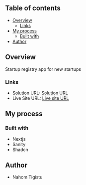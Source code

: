 ## Table of contents

- [Overview](#overview)
  - [Links](#links)
- [My process](#my-process)
  - [Built with](#built-with)
- [Author](#author)

## Overview

Startup registry app for new startups

### Links

- Solution URL: [Solution URL](https://github.com/Nahom77/startup-registry-nextjs)
- Live Site URL: [Live site URL](https://startup-registry-by-nahom.vercel.app/)

## My process

### Built with

- Nextjs
- Sanity
- Shadcn

## Author

- Nahom Tigistu
